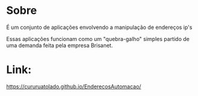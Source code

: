 # Sobre
É um conjunto de aplicações envolvendo a manipulação de endereços ip's

Essas aplicações funcionam como um "quebra-galho" simples partido de uma demanda feita pela empresa Brisanet.

# Link: 
https://cururuatolado.github.io/EnderecosAutomacao/
